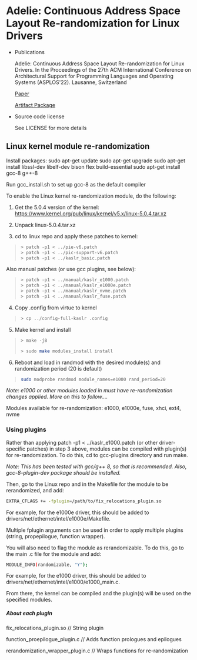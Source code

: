 # Adelie: Continuous Address Space Layout Re-randomization for Linux Drivers

* Publications

    Adelie: Continuous Address Space Layout Re-randomization for Linux Drivers.
	In the Proceedings of the 27th ACM International Conference on
	Architectural Support for Programming Languages and Operating Systems
	(ASPLOS'22). Lausanne, Switzerland

    [Paper](https://rusnikola.github.io/files/adelie-asplos22.pdf)

	[Artifact Package](https://zenodo.org/record/5831326)

* Source code license

	See LICENSE for more details

## Linux kernel module re-randomization

Install packages:
sudo apt-get update
sudo apt-get upgrade
sudo apt-get install libssl-dev libelf-dev bison flex build-essential
sudo apt-get install gcc-8 g++-8

Run gcc\_install.sh to set up gcc-8 as the default compiler

To enable the Linux kernel re-randomization module, do the following:

1) Get the 5.0.4 version of the kernel: https://www.kernel.org/pub/linux/kernel/v5.x/linux-5.0.4.tar.xz

2) Unpack linux-5.0.4.tar.xz

3) cd to linux repo and apply these patches to kernel:

> ```bash
> > patch -p1 < ../pie-v6.patch
> > patch -p1 < ../pic-support-v6.patch
> > patch -p1 < ../kaslr_basic.patch
> ```

Also manual patches (or use gcc plugins, see below):

> ```bash
> > patch -p1 < ../manual/kaslr_e1000.patch
> > patch -p1 < ../manual/kaslr_e1000e.patch
> > patch -p1 < ../manual/kaslr_nvme.patch
> > patch -p1 < ../manual/kaslr_fuse.patch
> ```

4) Copy .config from virtue to kernel

> ```bash
> > cp ../config-full-kaslr .config
> ```

5) Make kernel and install

> ```bash
> > make -j8
> 
> > sudo make modules_install install
> ```

6) Reboot and load in randmod with the desired module(s) and randomization period (20 is default)

> ```bash
> sudo modprobe randmod module_names=e1000 rand_period=20
> ```

*Note: e1000 or other modules loaded in must have re-randomization changes applied. More on this to follow....*

Modules available for re-randomization: e1000, e1000e, fuse, xhci, ext4, nvme

### Using plugins

Rather than applying patch -p1 < ../kaslr_e1000.patch (or other driver-specific patches) in step 3 above, modules can be compiled with plugin(s) for re-randomization.
To do this, cd to gcc-plugins directory and run make. 

*Note: This has been tested with gcc/g++ 8, so that is recommended. Also, gcc-8-plugin-dev package should be installed.*

Then, go to the Linux repo and in the Makefile for the module to be rerandomized, and add:

```bash
EXTRA_CFLAGS += -fplugin=/path/to/fix_relocations_plugin.so
```
For example, for the e1000e driver, this should be added to drivers/net/ethernet/intel/e1000e/Makefile.

Multiple fplugin arguments can be used in order to apply multiple plugins (string, propepilogue, function wrapper). 

You will also need to flag the module as rerandomizable. To do this, go to the main .c file for the module and add:

```bash
MODULE_INFO(randomizable, "Y");
```
For example, for the e1000 driver, this should be added to drivers/net/ethernet/intel/e1000/e1000_main.c.

From there, the kernel can be compiled and the plugin(s) will be used on the specified modules.

##### About each plugin

fix_relocations_plugin.so   // String plugin

function_proepilogue_plugin.c   // Adds function prologues and epilogues

rerandomization_wrapper_plugin.c   // Wraps functions for re-randomization
